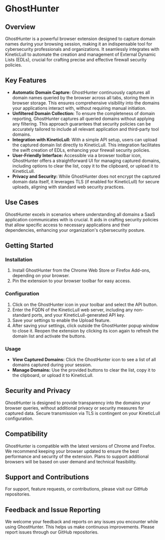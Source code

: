 # GhostHunter

## Overview
GhostHunter is a powerful browser extension designed to capture domain names during your browsing session, making it an indispensable tool for cybersecurity professionals and organizations. It seamlessly integrates with KineticLull to automate the creation and management of External Dynamic Lists (EDLs), crucial for crafting precise and effective firewall security policies.

## Key Features
- **Automatic Domain Capture:** GhostHunter continuously captures all domain names queried by the browser across all tabs, storing them in browser storage. This ensures comprehensive visibility into the domains your applications interact with, without requiring manual initiation.
- **Unfiltered Domain Collection:** To ensure the completeness of domain reporting, GhostHunter captures all queried domains without applying any filtering. This approach guarantees that security policies can be accurately tailored to include all relevant application and third-party tool domains.
- **Integration with KineticLull:** With a simple API setup, users can upload the captured domain list directly to KineticLull. This integration facilitates the swift creation of EDLs, enhancing your firewall security policies.
- **User-Friendly Interface:** Accessible via a browser toolbar icon, GhostHunter offers a straightforward UI for managing captured domains, including options to clear the list, copy it to the clipboard, or upload it to KineticLull.
- **Privacy and Security:** While GhostHunter does not encrypt the captured domain data itself, it leverages TLS (if enabled for KineticLull) for secure uploads, aligning with standard web security practices.

## Use Cases
GhostHunter excels in scenarios where understanding all domains a SaaS application communicates with is crucial. It aids in crafting security policies that allow specific access to necessary applications and their dependencies, enhancing your organization's cybersecurity posture.

## Getting Started

### Installation
1. Install GhostHunter from the Chrome Web Store or Firefox Add-ons, depending on your browser.
2. Pin the extension to your browser toolbar for easy access.

### Configuration
1. Click on the GhostHunter icon in your toolbar and select the API button.
2. Enter the FQDN of the KineticLull web server, including any non-standard ports, and your KineticLull-generated API key.
3. Save your settings to enable the Upload feature.
4. After saving your settings, click outside the GhostHunter popup window to close it. Reopen the extension by clicking its icon again to refresh the domain list and activate the buttons.

### Usage
- **View Captured Domains:** Click the GhostHunter icon to see a list of all domains captured during your session.
- **Manage Domains:** Use the provided buttons to clear the list, copy it to the clipboard, or upload it to KineticLull.

## Security and Privacy
GhostHunter is designed to provide transparency into the domains your browser queries, without additional privacy or security measures for captured data. Secure transmission via TLS is contingent on your KineticLull configuration.

## Compatibility
GhostHunter is compatible with the latest versions of Chrome and Firefox. We recommend keeping your browser updated to ensure the best performance and security of the extension. Plans to support additional browsers will be based on user demand and technical feasibility.

## Support and Contributions
For support, feature requests, or contributions, please visit our GitHub repositories.

## Feedback and Issue Reporting
We welcome your feedback and reports on any issues you encounter while using GhostHunter. This helps us make continuous improvements. Please report issues through our GitHub repositories.

